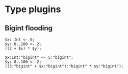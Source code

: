 # Type plugins

## Bigint flooding

```polygolf
$x: Int <- 5;
$y: 0..100 <- 2;
((3 + $x) * $y);
```

```polygolf types.floodBigints("int53",{"Assignment":"bigint","add":"bigint","mul":"bigint","pow":"bigint"})
$x:Int:"bigint" <- 5:"bigint";
$y: 0..100 <- 2;
((3:"bigint" + $x:"bigint"):"bigint" * $y:"bigint");
```
